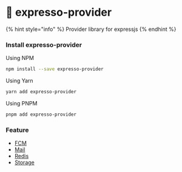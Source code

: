 # 🚀 expresso-provider

{% hint style="info" %}
Provider library for expressjs
{% endhint %}

### Install expresso-provider

Using NPM

```bash
npm install --save expresso-provider
```

Using Yarn

```bash
yarn add expresso-provider
```

Using PNPM

```bash
pnpm add expresso-provider
```

### Feature

* [FCM](fcm.md)
* [Mail](mail.md)
* [Redis](redis.md)
* [Storage](storage.md)

